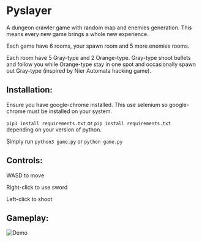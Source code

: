 # Pyslayer
A dungeon crawler game with random map and enemies generation. This means every new game brings a whole new experience.

Each game have 6 rooms, your spawn room and 5 more enemies rooms.

Each room have 5 Gray-type and 2 Orange-type. Gray-type shoot bullets and follow you while Orange-type stay in one spot and occasionally spawn out Gray-type (inspired by Nier Automata hacking game).

## Installation:
Ensure you have google-chrome installed. This use selenium so google-chrome must be installed on your system.

`pip3 install requirements.txt` or `pip install requirements.txt` depending on your version of python.

Simply run `python3 game.py` or `python game.py`

## Controls:
WASD to move

Right-click to use sword

Left-click to shoot

## Gameplay:
![Demo](https://media.giphy.com/media/gKNeigNVByXz04XOgL/giphy.gif)
